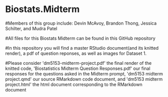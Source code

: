 # Biostats.Midterm

#Members of this group include: Devin McAvoy, Brandon Thong, Jessica Schilter, and Mudra Patel

#All files for this Biostats Midterm can be found in this GitHub repository

#In this repository you will find a master RStudio document(and its knitted render), a pdf of question reponses, as well as images for Dataset 1.

#Please consider 'dm5153-midterm-project.pdf' the final render of the knitted code, 'Biostatistics Midterm Question Responses.pdf' our final responses for the questions asked in the Midterm prompt, 'dm5153 midterm project.qmd' our source RMarkdown code document, and 'dm5153 midterm project.html' the html document corresponding to the RMarkdown document


